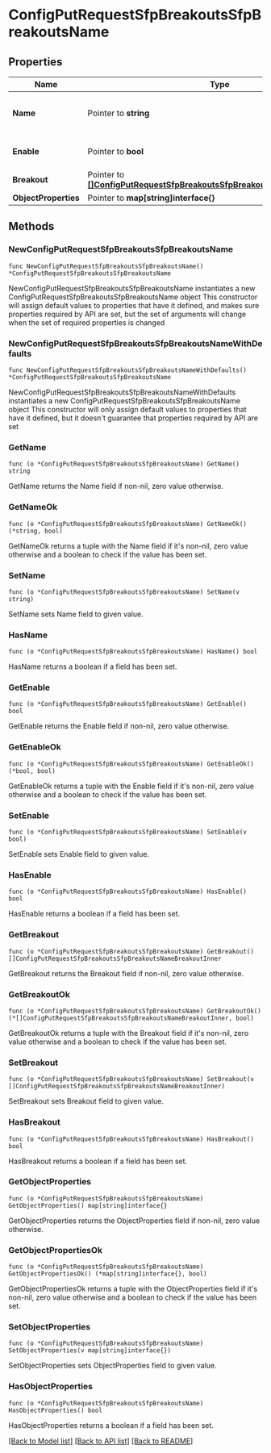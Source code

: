 # ConfigPutRequestSfpBreakoutsSfpBreakoutsName

## Properties

Name | Type | Description | Notes
------------ | ------------- | ------------- | -------------
**Name** | Pointer to **string** | Object Name. Must be unique. | [optional] [default to ""]
**Enable** | Pointer to **bool** | Enable object. | [optional] [default to false]
**Breakout** | Pointer to [**[]ConfigPutRequestSfpBreakoutsSfpBreakoutsNameBreakoutInner**](ConfigPutRequestSfpBreakoutsSfpBreakoutsNameBreakoutInner.md) |  | [optional] 
**ObjectProperties** | Pointer to **map[string]interface{}** |  | [optional] 

## Methods

### NewConfigPutRequestSfpBreakoutsSfpBreakoutsName

`func NewConfigPutRequestSfpBreakoutsSfpBreakoutsName() *ConfigPutRequestSfpBreakoutsSfpBreakoutsName`

NewConfigPutRequestSfpBreakoutsSfpBreakoutsName instantiates a new ConfigPutRequestSfpBreakoutsSfpBreakoutsName object
This constructor will assign default values to properties that have it defined,
and makes sure properties required by API are set, but the set of arguments
will change when the set of required properties is changed

### NewConfigPutRequestSfpBreakoutsSfpBreakoutsNameWithDefaults

`func NewConfigPutRequestSfpBreakoutsSfpBreakoutsNameWithDefaults() *ConfigPutRequestSfpBreakoutsSfpBreakoutsName`

NewConfigPutRequestSfpBreakoutsSfpBreakoutsNameWithDefaults instantiates a new ConfigPutRequestSfpBreakoutsSfpBreakoutsName object
This constructor will only assign default values to properties that have it defined,
but it doesn't guarantee that properties required by API are set

### GetName

`func (o *ConfigPutRequestSfpBreakoutsSfpBreakoutsName) GetName() string`

GetName returns the Name field if non-nil, zero value otherwise.

### GetNameOk

`func (o *ConfigPutRequestSfpBreakoutsSfpBreakoutsName) GetNameOk() (*string, bool)`

GetNameOk returns a tuple with the Name field if it's non-nil, zero value otherwise
and a boolean to check if the value has been set.

### SetName

`func (o *ConfigPutRequestSfpBreakoutsSfpBreakoutsName) SetName(v string)`

SetName sets Name field to given value.

### HasName

`func (o *ConfigPutRequestSfpBreakoutsSfpBreakoutsName) HasName() bool`

HasName returns a boolean if a field has been set.

### GetEnable

`func (o *ConfigPutRequestSfpBreakoutsSfpBreakoutsName) GetEnable() bool`

GetEnable returns the Enable field if non-nil, zero value otherwise.

### GetEnableOk

`func (o *ConfigPutRequestSfpBreakoutsSfpBreakoutsName) GetEnableOk() (*bool, bool)`

GetEnableOk returns a tuple with the Enable field if it's non-nil, zero value otherwise
and a boolean to check if the value has been set.

### SetEnable

`func (o *ConfigPutRequestSfpBreakoutsSfpBreakoutsName) SetEnable(v bool)`

SetEnable sets Enable field to given value.

### HasEnable

`func (o *ConfigPutRequestSfpBreakoutsSfpBreakoutsName) HasEnable() bool`

HasEnable returns a boolean if a field has been set.

### GetBreakout

`func (o *ConfigPutRequestSfpBreakoutsSfpBreakoutsName) GetBreakout() []ConfigPutRequestSfpBreakoutsSfpBreakoutsNameBreakoutInner`

GetBreakout returns the Breakout field if non-nil, zero value otherwise.

### GetBreakoutOk

`func (o *ConfigPutRequestSfpBreakoutsSfpBreakoutsName) GetBreakoutOk() (*[]ConfigPutRequestSfpBreakoutsSfpBreakoutsNameBreakoutInner, bool)`

GetBreakoutOk returns a tuple with the Breakout field if it's non-nil, zero value otherwise
and a boolean to check if the value has been set.

### SetBreakout

`func (o *ConfigPutRequestSfpBreakoutsSfpBreakoutsName) SetBreakout(v []ConfigPutRequestSfpBreakoutsSfpBreakoutsNameBreakoutInner)`

SetBreakout sets Breakout field to given value.

### HasBreakout

`func (o *ConfigPutRequestSfpBreakoutsSfpBreakoutsName) HasBreakout() bool`

HasBreakout returns a boolean if a field has been set.

### GetObjectProperties

`func (o *ConfigPutRequestSfpBreakoutsSfpBreakoutsName) GetObjectProperties() map[string]interface{}`

GetObjectProperties returns the ObjectProperties field if non-nil, zero value otherwise.

### GetObjectPropertiesOk

`func (o *ConfigPutRequestSfpBreakoutsSfpBreakoutsName) GetObjectPropertiesOk() (*map[string]interface{}, bool)`

GetObjectPropertiesOk returns a tuple with the ObjectProperties field if it's non-nil, zero value otherwise
and a boolean to check if the value has been set.

### SetObjectProperties

`func (o *ConfigPutRequestSfpBreakoutsSfpBreakoutsName) SetObjectProperties(v map[string]interface{})`

SetObjectProperties sets ObjectProperties field to given value.

### HasObjectProperties

`func (o *ConfigPutRequestSfpBreakoutsSfpBreakoutsName) HasObjectProperties() bool`

HasObjectProperties returns a boolean if a field has been set.


[[Back to Model list]](../README.md#documentation-for-models) [[Back to API list]](../README.md#documentation-for-api-endpoints) [[Back to README]](../README.md)


